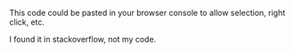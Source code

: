 This code could be pasted in your browser console to allow selection, right click, etc.

I found it in stackoverflow, not my code.

